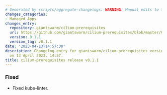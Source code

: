 ```yaml
---
# Generated by scripts/aggregate-changelogs. WARNING: Manual edits to this files will be overwritten.
changes_categories:
- Managed Apps
changes_entry:
  repository: giantswarm/cilium-prerequisites
  url: https://github.com/giantswarm/cilium-prerequisites/blob/master/CHANGELOG.md#011---2023-04-13
  version: 0.1.1
  version_tag: v0.1.1
date: '2023-04-13T14:57:30'
description: Changelog entry for giantswarm/cilium-prerequisites version 0.1.1, published
  on 13 April 2023, 14:57.
title: cilium-prerequisites release v0.1.1
---
```


### Fixed 
- Fixed kube-linter.
